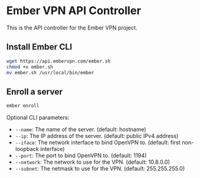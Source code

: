 # Ember VPN API Controller
This is the API controller for the Ember VPN project.

## Install Ember CLI
```bash
wget https://api.embervpn.com/ember.sh
chmod +x ember.sh
mv ember.sh /usr/local/bin/ember
```

## Enroll a server
```bash
ember enroll
```

Optional CLI parameters:
* `--name`: The name of the server. (default: hostname)
* `--ip`: The IP address of the server. (default: public IPv4 address)
* `--iface`: The network interface to bind OpenVPN to. (default: first non-loopback interface)
* `--port`: The port to bind OpenVPN to. (default: 1194)
* `--network`: The network to use for the VPN. (default: 10.8.0.0)
* `--subnet`: The netmask to use for the VPN. (default: 255.255.255.0)
